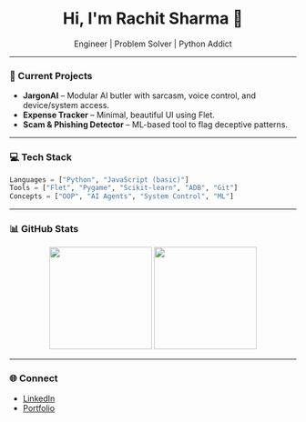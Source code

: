 <h1 align="center">Hi, I'm Rachit Sharma 👋</h1>
<p align="center">Engineer | Problem Solver | Python Addict</p>

---

### 🔧 Current Projects

- **JargonAI** – Modular AI butler with sarcasm, voice control, and device/system access.
- **Expense Tracker** – Minimal, beautiful UI using Flet.
- **Scam & Phishing Detector** – ML-based tool to flag deceptive patterns.

---

### 💻 Tech Stack

```python
Languages = ["Python", "JavaScript (basic)"]
Tools = ["Flet", "Pygame", "Scikit-learn", "ADB", "Git"]
Concepts = ["OOP", "AI Agents", "System Control", "ML"]
```

---

### 📊 GitHub Stats

<p align="center">
  <img src="https://github-readme-stats.vercel.app/api?username=ser-debug&show_icons=true&theme=tokyonight" height="180">
  <img src="https://github-readme-stats.vercel.app/api/top-langs/?username=ser-debug&layout=compact&theme=tokyonight" height="180">
</p>

---

### 🌐 Connect

- [LinkedIn](https://www.linkedin.com/in/rachit-sharma-498108256/)
- [Portfolio](https://rachits.netlify.app)
